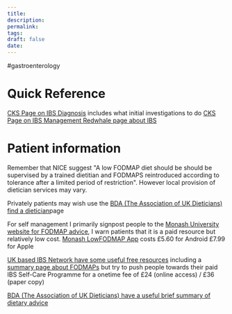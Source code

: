 ```yaml
---
title:
description: 
permalink: 
tags: 
draft: false
date:
---
```



#gastroenterology


# Quick Reference
[CKS Page on IBS Diagnosis](https://cks.nice.org.uk/topics/irritable-bowel-syndrome/diagnosis/diagnosis/) includes what initial investigations to do
[CKS Page on IBS Management ](https://cks.nice.org.uk/topics/irritable-bowel-syndrome/management/management/)
[Redwhale page about IBS](https://www.redwhale.co.uk/content/irritable-bowel-syndrome)
# Patient information
Remember that NICE suggest "A low FODMAP diet should be should be supervised by a trained dietitian and FODMAPS reintroduced according to tolerance after a limited period of restriction".  However local provision of dietician services may vary.  

Privately patients may wish use the [BDA (The Association of UK Dieticians) find a dietician](https://www.bda.uk.com/find-a-dietitian.html)page

For self management I primarily signpost people to the [Monash University website for FODMAP advice](https://www.monashfodmap.com/ibs-central/i-have-ibs/starting-the-low-fodmap-diet/), I warn patients that it is a paid resource but relatively low cost.
[Monash LowFODMAP App](https://www.monashfodmap.com/ibs-central/i-have-ibs/get-the-app/) costs £5.60 for Android £7.99 for Apple

[UK based IBS Network have some useful free resources](https://www.theibsnetwork.org/the-self-care-programme/) including a [summary page about FODMAPs](https://www.theibsnetwork.org/diet/fodmaps/) but  try to push people towards their paid IBS Self-Care Programme for a onetime fee of £24 (online access) / £36 (paper copy) 

[BDA (The Association of UK Dieticians) have a useful brief summary of dietary advice](https://www.bda.uk.com/resource/irritable-bowel-syndrome-diet.html)

